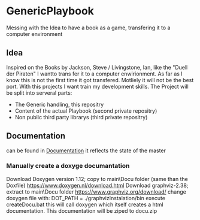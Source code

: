 # GenericPlaybook
Messing with the Idea to have a book as a game, transfering it to a computer environment
## Idea
Inspired on the Books by Jackson, Steve / Livingstone, Ian, like the "Duell der Piraten" I wantto trans fer it to a computer enwirionment. As far as I know this is not the first time it got transfered. Motliely it will not be the best port. With this projects I want train my development skills. The Project will be split into serveral parts:
* The Generic handling, this repositry
* Content of the actual Playbook (second private repositry)
* Non public third party librarys (third private repositry)
## Documentation
can be found in [Documentation](https://s-streulicht.github.io/GenericPlaybook/index.html) it reflects the state of the master
### Manually create a doxyge documantation
Download Doxygen version 1.12; copy to main\Docu folder (same than the Doxfile)
https://www.doxygen.nl/download.html
Download graphviz-2.38; extract to main\Docu folder
https://www.graphviz.org/download/
change doxygen file with:
DOT_PATH               = ./graphvizInstalation/bin
execute createDocu.bat this will call doxygen which itself creates a html documentation.
This documentation will be ziped to docu.zip
